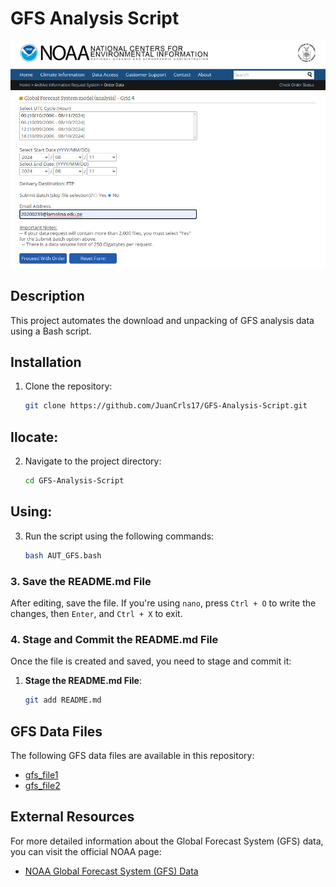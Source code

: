 
# GFS Analysis Script
![GFS Example](image/gfs_screenshot.png)
## Description
This project automates the download and unpacking of GFS analysis data using a Bash script.

## Installation
1. Clone the repository:
   ```bash
   git clone https://github.com/JuanCrls17/GFS-Analysis-Script.git


## Ilocate:
2. Navigate to the project directory:
   ```bash
   cd GFS-Analysis-Script

## Using:
3. Run the script using the following commands:
   ```bash
   bash AUT_GFS.bash
### 3. **Save the README.md File**

After editing, save the file. If you're using `nano`, press `Ctrl + O` to write the changes, then `Enter`, and `Ctrl + X` to exit.

### 4. **Stage and Commit the README.md File**

Once the file is created and saved, you need to stage and commit it:

1. **Stage the README.md File**:
   ```bash
   git add README.md

## GFS Data Files

The following GFS data files are available in this repository:

- [gfs_file1](GFS_data/gfs_file1)
- [gfs_file2](GFS_data/gfs_file2)

## External Resources

For more detailed information about the Global Forecast System (GFS) data, you can visit the official NOAA page:

- [NOAA Global Forecast System (GFS) Data](https://www.ncei.noaa.gov/products/weather-climate-models/global-forecast)

